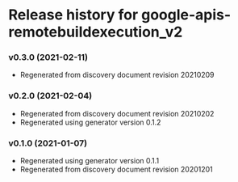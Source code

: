 # Release history for google-apis-remotebuildexecution_v2

### v0.3.0 (2021-02-11)

* Regenerated from discovery document revision 20210209

### v0.2.0 (2021-02-04)

* Regenerated from discovery document revision 20210202
* Regenerated using generator version 0.1.2

### v0.1.0 (2021-01-07)

* Regenerated using generator version 0.1.1
* Regenerated from discovery document revision 20201201

